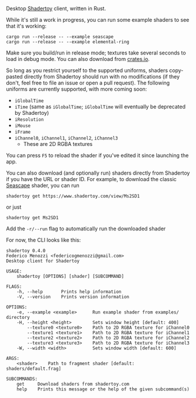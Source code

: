 Desktop [Shadertoy](https://www.shadertoy.com) client, written in Rust.

While it's still a work in progress, you can run some example shaders to see that it's working:

```
cargo run --release -- --example seascape
cargo run --release -- --example elemental-ring
```

Make sure you build/run in release mode; textures take several seconds to load in debug mode. You can also download from [crates.io](https://crates.io/crates/shadertoy-rs).

So long as you restrict yourself to the supported uniforms, shaders copy-pasted directly from Shadertoy should run with no modifications (if they don't, feel free to file an issue or open a pull request). The following uniforms are currently supported, with more coming soon:

* `iGlobalTime`
* `iTime` (same as `iGlobalTime`; `iGlobalTime` will eventually be deprecated by Shadertoy)
* `iResolution`
* `iMouse`
* `iFrame`
* `iChannel0`, `iChannel1`, `iChannel2`, `iChannel3`
    * These are 2D RGBA textures

You can press `F5` to reload the shader if you've edited it since launching the app.

You can also download (and optionally run) shaders directly from Shadertoy if you have the URL or shader ID. For example, to download the classic [Seascape](https://www.shadertoy.com/view/Ms2SD1) shader, you can run

```
shadertoy get https://www.shadertoy.com/view/Ms2SD1
```

or just

```
shadertoy get Ms2SD1
```

Add the `-r/--run` flag to automatically run the downloaded shader

For now, the CLI looks like this:

```
shadertoy 0.4.0
Federico Menozzi <federicogmenozzi@gmail.com>
Desktop client for Shadertoy

USAGE:
    shadertoy [OPTIONS] [shader] [SUBCOMMAND]

FLAGS:
    -h, --help       Prints help information
    -V, --version    Prints version information

OPTIONS:
    -e, --example <example>      Run example shader from examples/ directory
    -H, --height <height>        Sets window height [default: 400]
        --texture0 <texture0>    Path to 2D RGBA texture for iChannel0
        --texture1 <texture1>    Path to 2D RGBA texture for iChannel1
        --texture2 <texture2>    Path to 2D RGBA texture for iChannel2
        --texture3 <texture3>    Path to 2D RGBA texture for iChannel3
    -W, --width <width>          Sets window width [default: 600]

ARGS:
    <shader>    Path to fragment shader [default: shaders/default.frag]

SUBCOMMANDS:
    get     Download shaders from shadertoy.com
    help    Prints this message or the help of the given subcommand(s)
````
